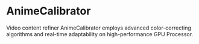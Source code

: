 # AnimeCalibrator
Video content refiner AnimeCalibrator employs advanced color-correcting algorithms and real-time adaptability on high-performance GPU Processor.

